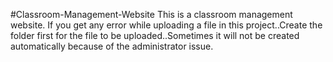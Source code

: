 #Classroom-Management-Website
This is a classroom management website. If you get any error while uploading a file in this project..Create the folder first for the file to be uploaded..Sometimes it will not be created automatically because of the administrator issue.
